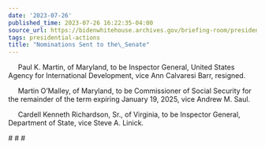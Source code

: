 ```yaml
---
date: '2023-07-26'
published_time: 2023-07-26 16:22:35-04:00
source_url: https://bidenwhitehouse.archives.gov/briefing-room/presidential-actions/2023/07/26/nominations-sent-to-the-senate-116/
tags: presidential-actions
title: "Nominations Sent to the\_Senate"
---
```

 
     Paul K. Martin, of Maryland, to be Inspector General, United States
Agency for International Development, vice Ann Calvaresi Barr,
resigned.  
  
     Martin O’Malley, of Maryland, to be Commissioner of Social Security
for the remainder of the term expiring January 19, 2025, vice Andrew M.
Saul.  
  
     Cardell Kenneth Richardson, Sr., of Virginia, to be Inspector
General, Department of State, vice Steve A. Linick.

\# \# \#
